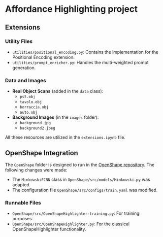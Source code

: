 # Affordance Highlighting project
## Extensions

### Utility Files
- `utilities/positional_encoding.py`: Contains the implementation for the Positional Encoding extension.
- `utilities/prompt_enricher.py`: Handles the multi-weighted prompt generation.

### Data and Images
- **Real Object Scans** (added in the `data` class):
  - `ps5.obj`
  - `tavolo.obj`
  - `borraccia.obj`
  - `auto.obj`
- **Background Images** (in the `images` folder):
  - `background.jpg`
  - `background2.jpeg`

All these resources are utilized in the `extensions.ipynb` file.

## OpenShape Integration

The `OpenShape` folder is designed to run in the [OpenShape repository](https://github.com/Colin97/OpenShape_code.git). The following changes were made:
- The `MinkowskiFCNN` class in `OpenShape/src/models/Minkowski.py` was adapted.
- The configuration file `OpenShape/src/configs/train.yaml` was modified.

### Runnable Files
- `OpenShape/src/OpenShapeHighlighter-training.py`: For training purposes.
- `OpenShape/src/OpenShapeHighlighter.py`: For the classical OpenShapeHighlighter functionality.